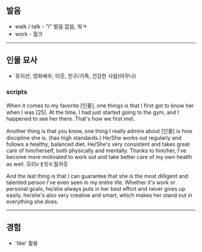 ## 발음
- walk / talk - "l" 발음 없음, 워ㅋ
- work - 월크

---
## 인물 묘사
- 뮤지션, 영화배우, 이웃, 친구/가족, 건강한 사람(아무나)

### scripts
When it comes to my favorite [인물], one things is that I first got to know her when I was [25]. At the time, I had just started going to the gym, and I happened to see her there. That's how we first met.

Another thing is that you know, one thing I really admire about [인물] is how discipline she is. (has high standards.) He/She works out regularly and follows a healthy, balanced diet. He/She's very consistent and takes
great care of him/herself, both physically and mentally. Thanks to him/her, I've become more motivated to work out and take better care of my own health as well.
모리vㅔ잇ㅌ월까웃

And the last thing is that I can guarantee that she is the most dilligent and talented person I've even seen in my entire life. Whether it's work or personal goals, he/she always puts in her best effort and never gives up easily. he/she's also very creative and smart, which makes her stand out in everything she does.

---
## 경험
- 'like' 활용